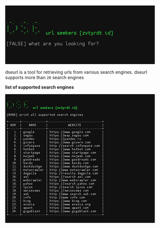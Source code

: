![Screenshot](.images/dseurl-base.png)

dseurl is a tool for retrieving urls from various search engines. dseurl supports more than `20` search engines

**list of supported search engines**

![Screenshot](.images/dseurl-list.png)
